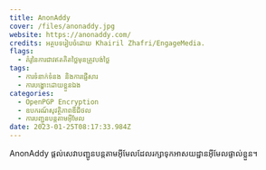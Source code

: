 ```yaml
---
title: AnonAddy
cover: /files/anonaddy.jpg
website: https://anonaddy.com/
credits: អត្ថបទរៀបចំដោយ Khairil Zhafri/EngageMedia.
flags:
  - គំរូនៃការជាវឥតគិតថ្លៃមុនត្រូវបង់ថ្លៃ
tags:
  - ការទំនាក់ទំនង និងការផ្ញើសារ
  - ការបង្ហោះដោយខ្លួនឯង
categories:
  - OpenPGP Encryption
  - ឧបករណ៍សុវត្ថិភាពឌីជីថល
  - ការបញ្ជូនបន្តតាមអ៊ីមែល
date: 2023-01-25T08:17:33.984Z
---
```

AnonAddy ផ្តល់សេវាបញ្ជូនបន្តតាមអ៊ីមែលដែលរក្សាទុកអាសយដ្ឋានអ៊ីមែលផ្ទាល់ខ្លួន។